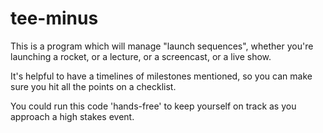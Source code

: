 # tee-minus

This is a program which will manage "launch sequences", whether you're launching a rocket, or a lecture, or a screencast, or a live show.

It's helpful to have a timelines of milestones mentioned, so you can make sure you hit all the points on a checklist.

You could run this code 'hands-free' to keep yourself on track as you approach a high stakes event.

